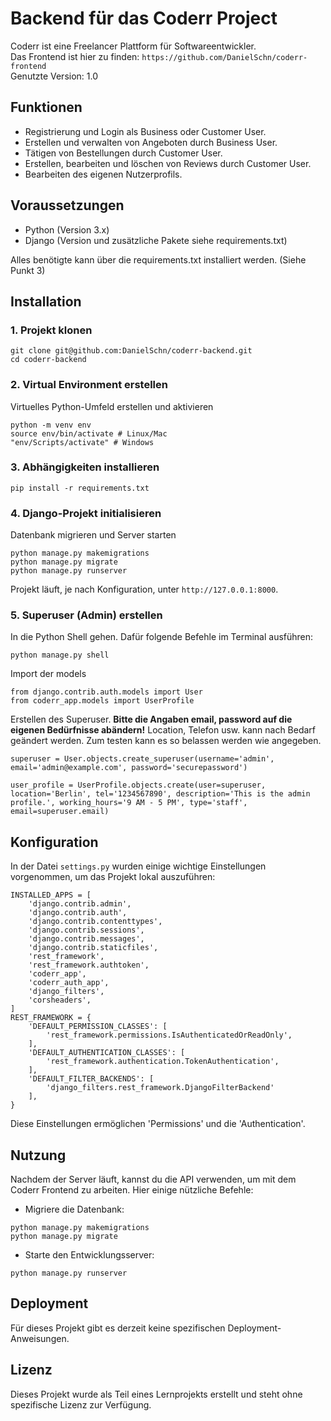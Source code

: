 # Backend für das Coderr Project

Coderr ist eine Freelancer Plattform für Softwareentwickler.\
Das Frontend ist hier zu finden:
`https://github.com/DanielSchn/coderr-frontend`\
Genutzte Version: 1.0

## Funktionen
- Registrierung und Login als Business oder Customer User.
- Erstellen und verwalten von Angeboten durch Business User.
- Tätigen von Bestellungen durch Customer User.
- Erstellen, bearbeiten und löschen von Reviews durch Customer User.
- Bearbeiten des eigenen Nutzerprofils.

## Voraussetzungen
- Python (Version 3.x)
- Django (Version und zusätzliche Pakete siehe requirements.txt)

Alles benötigte kann über die requirements.txt installiert werden. (Siehe Punkt 3)

## Installation
### 1. Projekt klonen
```
git clone git@github.com:DanielSchn/coderr-backend.git
cd coderr-backend
```
### 2. Virtual Environment erstellen
Virtuelles Python-Umfeld erstellen und aktivieren
```
python -m venv env
source env/bin/activate # Linux/Mac
"env/Scripts/activate" # Windows
```
### 3. Abhängigkeiten installieren
```
pip install -r requirements.txt
```
### 4. Django-Projekt initialisieren
Datenbank migrieren und Server starten
```
python manage.py makemigrations
python manage.py migrate
python manage.py runserver
```
Projekt läuft, je nach Konfiguration, unter `http://127.0.0.1:8000`.
### 5. Superuser (Admin) erstellen
In die Python Shell gehen. Dafür folgende Befehle im Terminal ausführen:
```
python manage.py shell
```
Import der models
```
from django.contrib.auth.models import User
from coderr_app.models import UserProfile
```
Erstellen des Superuser. **Bitte die Angaben email, password auf die eigenen Bedürfnisse abändern!** Location, Telefon usw. kann nach Bedarf geändert werden. Zum testen kann es so belassen werden wie angegeben.
```
superuser = User.objects.create_superuser(username='admin', email='admin@example.com', password='securepassword')

user_profile = UserProfile.objects.create(user=superuser, location='Berlin', tel='1234567890', description='This is the admin profile.', working_hours='9 AM - 5 PM', type='staff', email=superuser.email)
```

## Konfiguration
In der Datei `settings.py` wurden einige wichtige Einstellungen vorgenommen, um das Projekt lokal auszuführen:
```
INSTALLED_APPS = [
    'django.contrib.admin',
    'django.contrib.auth',
    'django.contrib.contenttypes',
    'django.contrib.sessions',
    'django.contrib.messages',
    'django.contrib.staticfiles',
    'rest_framework',
    'rest_framework.authtoken',
    'coderr_app',
    'coderr_auth_app',
    'django_filters',
    'corsheaders',
]
REST_FRAMEWORK = {
    'DEFAULT_PERMISSION_CLASSES': [
        'rest_framework.permissions.IsAuthenticatedOrReadOnly',
    ],
    'DEFAULT_AUTHENTICATION_CLASSES': [
        'rest_framework.authentication.TokenAuthentication',
    ],
    'DEFAULT_FILTER_BACKENDS': [
        'django_filters.rest_framework.DjangoFilterBackend'
    ],
}
```
Diese Einstellungen ermöglichen 'Permissions' und die 'Authentication'.

## Nutzung
Nachdem der Server läuft, kannst du die API verwenden, um mit dem Coderr Frontend zu arbeiten. Hier einige nützliche Befehle:

- Migriere die Datenbank:
```
python manage.py makemigrations
python manage.py migrate
```
- Starte den Entwicklungsserver:
```
python manage.py runserver
```

## Deployment
Für dieses Projekt gibt es derzeit keine spezifischen Deployment-Anweisungen.

## Lizenz
Dieses Projekt wurde als Teil eines Lernprojekts erstellt und steht ohne spezifische Lizenz zur Verfügung.
